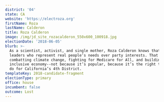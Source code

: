 ```yaml
---
district: '04'
state: CA
website: 'https://electroza.org'
firstName: Roza
lastName: Calderon
title: Roza Calderon
image: /img/jd_site_rozacalderon_550x600_100918.jpg
electionDate: '2018-06-05'
blurb: >-
  As a scientist, activist, and single mother, Roza Calderon knows that we need
  leaders who represent real people’s needs over party interests. That means
  combatting climate change, fighting for Medicare for All, and building an
  inclusive economy--not because it’s popular, because it’s the right thing to
  do for California’s 4th District.
templateKey: 2018-candidate-fragment
electionType: primary
office: house
incumbent: false
outcome: Lost
---
```

